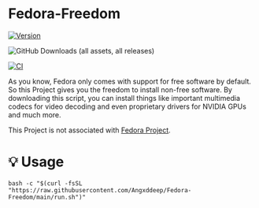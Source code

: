 # Fedora-Freedom

[![Version](https://img.shields.io/github/v/release/Angxddeep/Fedora-Freedom?color=%230567ff&label=Latest%20Release&style=for-the-badge)](https://github.com/Angxddeep/Fedora-Freedom/releases/latest)

![GitHub Downloads (all assets, all releases)](https://img.shields.io/github/downloads/Angxddeep/Fedora-Freedom/total)

[![CI](https://github.com/Angxddeep/Fedora-Freedom/actions/workflows/release.yml/badge.svg?event=schedule)](https://github.com/Angxddeep/Fedora-Freedom/actions/workflows/release.yml)


As you know, Fedora only comes with support for free software by default. So this Project gives you the freedom to install non-free software. By downloading this script, you can install things like important multimedia codecs for video decoding and even proprietary drivers for NVIDIA GPUs and much more.

This Project is not associated with [Fedora Project](https://fedoraproject.org/).

# 💡 Usage

```
bash -c "$(curl -fsSL "https://raw.githubusercontent.com/Angxddeep/Fedora-Freedom/main/run.sh")"
```





